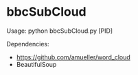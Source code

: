 # bbcSubCloud

Usage: python bbcSubCloud.py [PID]

Dependencies:
* https://github.com/amueller/word_cloud
* BeautifulSoup
